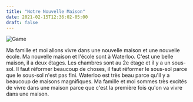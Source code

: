 ```yaml
---
title: "Notre Nouvelle Maison"
date: 2021-02-15T12:36:02-05:00
draft: false
---
```


![Game](/images/posts/ordinary_day.png)

Ma famille et moi allons vivre dans une nouvelle maison et une nouvelle école. Ma nouvelle maison et l'école sont à Waterloo. C'est une belle maison, il a deux étages. Les chambres sont au 2e étage et il y a un sous-sol. Il faut réformer beaucoup de choses, il faut réformer le sous-sol parce que le sous-sol n'est pas fini. Waterloo est très beau parce qu'il y a beaucoup de maisons magnifiques. Ma famille et moi sommes très excités de vivre dans une maison parce que c'est la première fois qu'on va vivre dans une maison.